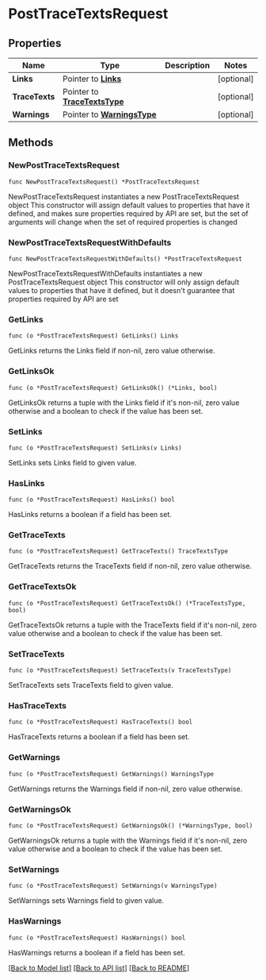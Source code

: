 # PostTraceTextsRequest

## Properties

Name | Type | Description | Notes
------------ | ------------- | ------------- | -------------
**Links** | Pointer to [**Links**](Links.md) |  | [optional] 
**TraceTexts** | Pointer to [**TraceTextsType**](TraceTextsType.md) |  | [optional] 
**Warnings** | Pointer to [**WarningsType**](WarningsType.md) |  | [optional] 

## Methods

### NewPostTraceTextsRequest

`func NewPostTraceTextsRequest() *PostTraceTextsRequest`

NewPostTraceTextsRequest instantiates a new PostTraceTextsRequest object
This constructor will assign default values to properties that have it defined,
and makes sure properties required by API are set, but the set of arguments
will change when the set of required properties is changed

### NewPostTraceTextsRequestWithDefaults

`func NewPostTraceTextsRequestWithDefaults() *PostTraceTextsRequest`

NewPostTraceTextsRequestWithDefaults instantiates a new PostTraceTextsRequest object
This constructor will only assign default values to properties that have it defined,
but it doesn't guarantee that properties required by API are set

### GetLinks

`func (o *PostTraceTextsRequest) GetLinks() Links`

GetLinks returns the Links field if non-nil, zero value otherwise.

### GetLinksOk

`func (o *PostTraceTextsRequest) GetLinksOk() (*Links, bool)`

GetLinksOk returns a tuple with the Links field if it's non-nil, zero value otherwise
and a boolean to check if the value has been set.

### SetLinks

`func (o *PostTraceTextsRequest) SetLinks(v Links)`

SetLinks sets Links field to given value.

### HasLinks

`func (o *PostTraceTextsRequest) HasLinks() bool`

HasLinks returns a boolean if a field has been set.

### GetTraceTexts

`func (o *PostTraceTextsRequest) GetTraceTexts() TraceTextsType`

GetTraceTexts returns the TraceTexts field if non-nil, zero value otherwise.

### GetTraceTextsOk

`func (o *PostTraceTextsRequest) GetTraceTextsOk() (*TraceTextsType, bool)`

GetTraceTextsOk returns a tuple with the TraceTexts field if it's non-nil, zero value otherwise
and a boolean to check if the value has been set.

### SetTraceTexts

`func (o *PostTraceTextsRequest) SetTraceTexts(v TraceTextsType)`

SetTraceTexts sets TraceTexts field to given value.

### HasTraceTexts

`func (o *PostTraceTextsRequest) HasTraceTexts() bool`

HasTraceTexts returns a boolean if a field has been set.

### GetWarnings

`func (o *PostTraceTextsRequest) GetWarnings() WarningsType`

GetWarnings returns the Warnings field if non-nil, zero value otherwise.

### GetWarningsOk

`func (o *PostTraceTextsRequest) GetWarningsOk() (*WarningsType, bool)`

GetWarningsOk returns a tuple with the Warnings field if it's non-nil, zero value otherwise
and a boolean to check if the value has been set.

### SetWarnings

`func (o *PostTraceTextsRequest) SetWarnings(v WarningsType)`

SetWarnings sets Warnings field to given value.

### HasWarnings

`func (o *PostTraceTextsRequest) HasWarnings() bool`

HasWarnings returns a boolean if a field has been set.


[[Back to Model list]](../README.md#documentation-for-models) [[Back to API list]](../README.md#documentation-for-api-endpoints) [[Back to README]](../README.md)


